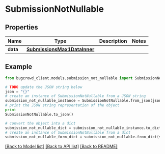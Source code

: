 # SubmissionNotNullable


## Properties

Name | Type | Description | Notes
------------ | ------------- | ------------- | -------------
**data** | [**SubmissionsMax1DataInner**](SubmissionsMax1DataInner.md) |  | 

## Example

```python
from bugcrowd_client.models.submission_not_nullable import SubmissionNotNullable

# TODO update the JSON string below
json = "{}"
# create an instance of SubmissionNotNullable from a JSON string
submission_not_nullable_instance = SubmissionNotNullable.from_json(json)
# print the JSON string representation of the object
print
SubmissionNotNullable.to_json()

# convert the object into a dict
submission_not_nullable_dict = submission_not_nullable_instance.to_dict()
# create an instance of SubmissionNotNullable from a dict
submission_not_nullable_form_dict = submission_not_nullable.from_dict(submission_not_nullable_dict)
```
[[Back to Model list]](../README.md#documentation-for-models) [[Back to API list]](../README.md#documentation-for-api-endpoints) [[Back to README]](../README.md)


